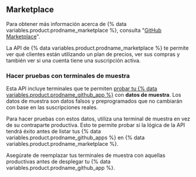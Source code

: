 ## Marketplace

Para obtener más información acerca de {% data variables.product.prodname_marketplace %}, consulta "[GitHub Marketplace](/marketplace/)".

La API de {% data variables.product.prodname_marketplace %} te permite ver qué clientes están utilizando un plan de precios, ver sus compras y también ver si una cuenta tiene una suscripción activa.

### Hacer pruebas con terminales de muestra

Esta API incluye terminales que te permiten [probar tu {% data variables.product.prodname_github_app %}](/marketplace/integrating-with-the-github-marketplace-api/testing-github-marketplace-apps/) con **datos de muestra**. Los datos de muestra son datos falsos y preprogramados que no cambiarán con base en las suscripciones reales.

Para hacer pruebas con estos datos, utiliza una terminal de muestra en vez de su contraparte productiva. Esto te permite probar si la lógica de la API tendrá éxito antes de listar tus {% data variables.product.prodname_github_apps %} en {% data variables.product.prodname_marketplace %}.

Asegúrate de reemplazar tus terminales de muestra con aquellas productivas antes de desplegar tu {% data variables.product.prodname_github_app %}.